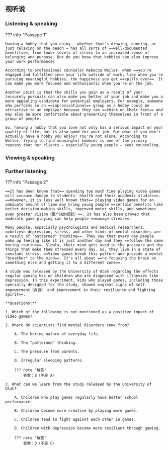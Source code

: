 ## 视听说

### Listening & speaking

??? info "Passage 1"

    Having a hobby that you enjoy — whether that's drawing, dancing, or just relaxing on the beach — has all sorts of ==well-documented benefits==, from lower levels of stress to an increased sense of belonging and purpose. But do you know that hobbies can also improve your work performance?
    
    According to professional counselor Rebecca Weiler, when ==you're engaged and fulfilled in== your life outside of work, like when you're pursuing meaningful hobbies, the happiness you get ==spills over==. It can make you more focused and enthusiastic when you're on the job.
    
    Another point is that the skills you gain as a result of your leisurely pursuits can also make you better at your job and make you a more appealing candidate for potential employers. For example, someone who performs in an ==improvisational== group as a hobby could be attractive to an employer because they can ==think on their feet== and may also be more comfortable about presenting themselves in front of a group of people.
    
    So, having a hobby that you love not only has a serious impact on your quality of life, but is also good for your job. But what if you don’t actually have a hobby you enjoy? You're not alone. According to Weiler, trying to find meaningful hobbies is one of the primary reasons that her clients — especially young people — seek counseling.

### Viewing & speaking



### Further listening

??? info "Passage 2"

    ==It has been known that== spending too much time playing video games will ==cause damage to students' health and their academic studies==. ==However, it is less well known that== playing video games for an adequate amount of time may bring young people ==certain benefits like better decision-making skills, improved motor skills, and sometimes even greater vision（更广阔的视野）==. It has also been proved that moderate game playing can help people ==manage stress==.
    
    Many people, especially psychologists and medical researchers, ==believe depression, stress, and other kinds of mental disorders are a result of "patterned" thinking==. They say that every day people wake up feeling like it is just another day and they ==follow the same boring routine==. Slowly, their mind gets used to the pressure and the things that make them stressed every day. So, they live in a state of constant stress. ==Video games break this pattern and provide a mental "breather" to the mind==. It's all about ==re-focusing the brain on something else and getting it to a different zone==.
    
    A study was released by the University of Utah regarding the effects regular gaming has on children who are diagnosed with illnesses like depression. In this experiment, kids who played games, including those specially designed for the study, showed ==great signs of self-empowerment（自强） and improvement in their resilience and fighting spirit==.
    
    **Questions:**
    
    1. Which of the following is not mentioned as a positive impact of video games?
    
    2. Where do scientists find mental disorders come from?
    
        A. The boring nature of everyday life.
    
        B. The "patterned" thinking.
    
        C. The pressure from parents.
    
        D. Irregular sleeping patterns.
    
        ??? note "解答"
            答案：B（不是 A）
    
    3. What can we learn from the study released by the University of Utah?
    
        A. Children who play games regularly have better school performance.
    
        B. Children become more creative by playing more games.
    
        C. Children tend to fight against each other in games.
    
        D. Children with depression become more resilient through gaming.
    
        ??? note "解答"
            答案：D（不是 C）
